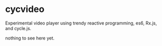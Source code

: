 cycvideo
========

Experimental video player using trendy reactive programming, es6, Rx.js, and cycle.js.

nothing to see here yet.

<!--
https://github.com/tc39/ecma262

While ES6 provides syntax for import/export, it currently *does nothing*,
anywhere, because the loader spec is not finished
( https://github.com/whatwg/loader ). ES6 Modules are not yet a thing; they do
not yet exist. !babel simply transpiles import/export to `require`, which is not
guaranteed to work once the loader is finished. Use CommonJS modules for now.



iambumblehead Feb 12 11:57
Reactive-Extensions/RxJS-DOM#109

Cmdv Feb 12 12:05
ah ok, if you have a look at [this][0] I've put it in my model.

In this case my [intent][1] listens to the DOM input bar and when Enter is pressed
it sends the stream to [index.js][2] from there it goes into the model as `intent$`

I use what has been inputed and use it to create an http request [here][3]. From
there I send it back to index.js and out to HTTP driver with `mergedQuery$`.

So it goes off to the driver does the HTTP request comes back to the component
via the `sources.HTTP` which again I pass into my [model][4] and deal with the response
and set it up to how I want it to look, then back out to index.js and from
there into my view with `HTTPres$`.

now in view I can map over [HTTPres$][5].

This just shows you how the data and streams get passed around the app, always
look at the sources then the returns/sinks and usually in the index is where I
do my piping.

iambumblehead Feb 12 14:33
@Cmdv thank you so much

Cmdv Feb 12 14:37
no worries @iambumblehead hopefully that gives you an insight into how things
are passed around a cycle app, took me a while to understand that. The next
issue is controlling those streams in terms of who they are shared to and if
they need to be cold or hot observable.


[0]: https://github.com/Cmdv/cycle-natural-language-search/blob/master/src/client/dialogue/components/search-bar/searchbar-model.js#L5-L12
[1]: https://github.com/Cmdv/cycle-natural-language-search/blob/master/src/client/dialogue/components/search-bar/searchbar-intent.js#L7-L16
[2]: https://github.com/Cmdv/cycle-natural-language-search/blob/master/src/client/dialogue/components/search-bar/searchbar-index.js#L8
[3]: https://github.com/Cmdv/cycle-natural-language-search/blob/master/src/client/dialogue/components/search-bar/searchbar-model.js#L5-L12
[4]: https://github.com/Cmdv/cycle-natural-language-search/blob/master/src/client/dialogue/components/search-bar/searchbar-model.js#L14-L17
[5]: https://github.com/Cmdv/cycle-natural-language-search/blob/master/src/client/dialogue/components/search-bar/searchbar-view.js#L4


todo:

 * add webvr icon
   http://codepen.io/davatron5000/pen/IKAxb 
 * get changes to superagent and cycle/core merged
 * begin adding support for theatre mode and fullscreen mode
 * add scale animation to button hover states?
-->

